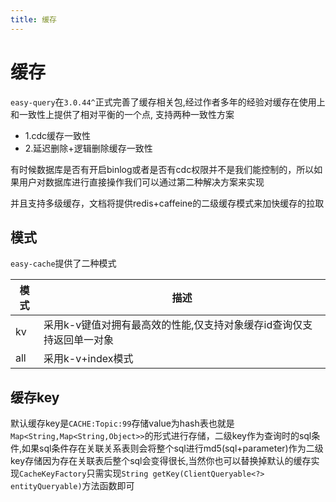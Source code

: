 ```yaml
---
title: 缓存
---
```


# 缓存
`easy-query`在`3.0.44^`正式完善了缓存相关包,经过作者多年的经验对缓存在使用上和一致性上提供了相对平衡的一个点,
支持两种一致性方案

- 1.cdc缓存一致性
- 2.延迟删除+逻辑删除缓存一致性

有时候数据库是否有开启binlog或者是否有cdc权限并不是我们能控制的，所以如果用户对数据库进行直接操作我们可以通过第二种解决方案来实现

并且支持多级缓存，文档将提供redis+caffeine的二级缓存模式来加快缓存的拉取


## 模式
`easy-cache`提供了二种模式


模式  | 描述  
--- | --- 
kv |  采用k-v键值对拥有最高效的性能,仅支持对象缓存id查询仅支持返回单一对象
all |  采用k-v+index模式


## 缓存key
默认缓存key是`CACHE:Topic:99`存储value为hash表也就是`Map<String,Map<String,Object>>`的形式进行存储，二级key作为查询时的sql条件,如果sql条件存在关联关系表则会将整个sql进行md5(sql+parameter)作为二级key存储因为存在关联表后整个sql会变得很长,当然你也可以替换掉默认的缓存实现`CacheKeyFactory`只需实现`String getKey(ClientQueryable<?> entityQueryable)`方法函数即可